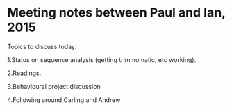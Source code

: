 # Meeting notes between Paul and Ian, 2015

Topics to discuss today:

1.Status on sequence analysis (getting trimmomatic, etc working).

2.Readings.

3.Behavioural project discussion

4.Following around Carling and Andrew


## 
